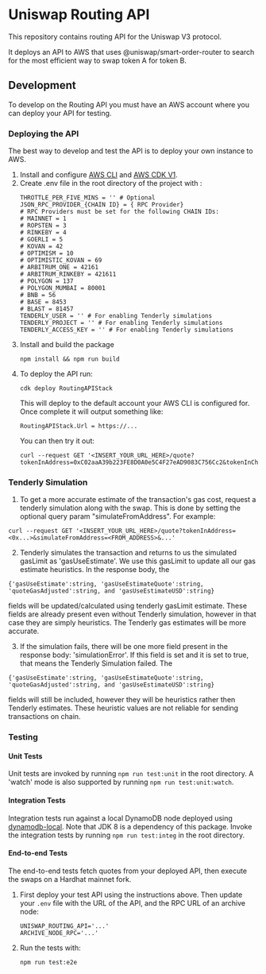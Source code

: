 # Uniswap Routing API

This repository contains routing API for the Uniswap V3 protocol.

It deploys an API to AWS that uses @uniswap/smart-order-router to search for the most efficient way to swap token A for token B.

## Development

To develop on the Routing API you must have an AWS account where you can deploy your API for testing.

### Deploying the API

The best way to develop and test the API is to deploy your own instance to AWS.

1. Install and configure [AWS CLI](https://docs.aws.amazon.com/cli/latest/userguide/install-cliv2.html) and [AWS CDK V1](https://docs.aws.amazon.com/cdk/latest/guide/getting_started.html).
2. Create .env file in the root directory of the project with :
   ```
   THROTTLE_PER_FIVE_MINS = '' # Optional
   JSON_RPC_PROVIDER_{CHAIN ID} = { RPC Provider}
   # RPC Providers must be set for the following CHAIN IDs:
   # MAINNET = 1
   # ROPSTEN = 3
   # RINKEBY = 4
   # GOERLI = 5
   # KOVAN = 42
   # OPTIMISM = 10
   # OPTIMISTIC_KOVAN = 69
   # ARBITRUM_ONE = 42161
   # ARBITRUM_RINKEBY = 421611
   # POLYGON = 137
   # POLYGON_MUMBAI = 80001
   # BNB = 56
   # BASE = 8453
   # BLAST = 81457
   TENDERLY_USER = '' # For enabling Tenderly simulations
   TENDERLY_PROJECT = '' # For enabling Tenderly simulations
   TENDERLY_ACCESS_KEY = '' # For enabling Tenderly simulations
   ```
3. Install and build the package
   ```
   npm install && npm run build
   ```
4. To deploy the API run:
   ```
   cdk deploy RoutingAPIStack
   ```
   This will deploy to the default account your AWS CLI is configured for. Once complete it will output something like:
   ```
   RoutingAPIStack.Url = https://...
   ```
   You can then try it out:
   ```
   curl --request GET '<INSERT_YOUR_URL_HERE>/quote?tokenInAddress=0xC02aaA39b223FE8D0A0e5C4F27eAD9083C756Cc2&tokenInChainId=1&tokenOutAddress=0x1f9840a85d5af5bf1d1762f925bdaddc4201f984&tokenOutChainId=1&amount=100&type=exactIn'
   ```

### Tenderly Simulation

1. To get a more accurate estimate of the transaction's gas cost, request a tenderly simulation along with the swap. This is done by setting the optional query param "simulateFromAddress". For example:

```
curl --request GET '<INSERT_YOUR_URL_HERE>/quote?tokenInAddress=<0x...>&simulateFromAddress=<FROM_ADDRESS>&...'
```

2. Tenderly simulates the transaction and returns to us the simulated gasLimit as 'gasUseEstimate'. We use this gasLimit to update all our gas estimate heuristics. In the response body, the

```
{'gasUseEstimate':string, 'gasUseEstimateQuote':string, 'quoteGasAdjusted':string, and 'gasUseEstimateUSD':string}
```

fields will be updated/calculated using tenderly gasLimit estimate. These fields are already present even without Tenderly simulation, however in that case they are simply heuristics. The Tenderly gas estimates will be more accurate.

3. If the simulation fails, there will be one more field present in the response body: 'simulationError'. If this field is set and it is set to true, that means the Tenderly Simulation failed. The

```
{'gasUseEstimate':string, 'gasUseEstimateQuote':string, 'quoteGasAdjusted':string, and 'gasUseEstimateUSD':string}
```

fields will still be included, however they will be heuristics rather then Tenderly estimates. These heuristic values are not reliable for sending transactions on chain.

### Testing

#### Unit Tests

Unit tests are invoked by running `npm run test:unit` in the root directory. A 'watch' mode is also supported by running `npm run test:unit:watch`.

#### Integration Tests

Integration tests run against a local DynamoDB node deployed using [dynamodb-local](https://github.com/rynop/dynamodb-local). Note that JDK 8 is a dependency of this package. Invoke the integration tests by running `npm run test:integ` in the root directory.

#### End-to-end Tests

The end-to-end tests fetch quotes from your deployed API, then execute the swaps on a Hardhat mainnet fork.

1. First deploy your test API using the instructions above. Then update your `.env` file with the URL of the API, and the RPC URL of an archive node:

   ```
   UNISWAP_ROUTING_API='...'
   ARCHIVE_NODE_RPC='...'
   ```

2. Run the tests with:
   ```
   npm run test:e2e
   ```
